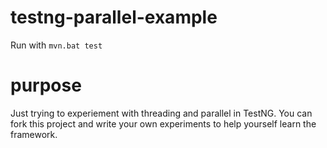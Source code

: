 testng-parallel-example
=======================

Run with  ```mvn.bat test```

purpose
===============

Just trying to experiement with threading and parallel in TestNG.  You can fork this project and write your own experiments to help yourself learn the framework.
